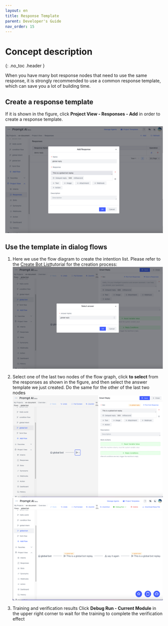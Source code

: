 ```yaml
---
layout: en
title: Response Template
parent: Developer's Guide
nav_order: 15
---
```


# Concept description
{: .no_toc .header }

When you have many bot response nodes that need to use the same response, it is strongly recommended to use a common response template, which can save you a lot of building time.

## Create a response template

If it is shown in the figure, click **Project View - Responses - Add** in order to create a response template.

![11-bot-global](/assets/images/tutorial/template/01-bot-global.png)

## Use the template in dialog flows
1. Here we use the flow diagram to create the intention list. Please refer to the [Create Bot List](/docs/tutorial/node-template/bot-global/)tutorial for the creation process:
   ![05-user-global](/assets/images/tutorial/template/02-bot-global.png)

2. Select one of the last two nodes of the flow graph, click **to select** from the responses as shown in the figure, and then select the answer template we just created. Do the same for the other of the last two nodes
   ![12-bot-global](/assets/images/tutorial/template/03-bot-global.png)
   ![12-bot-global](/assets/images/tutorial/template/04-bot-global.png)

3. Training and verification results
   Click **Debug Run - Current Module** in the upper right corner to wait for the training to complete the verification effect
